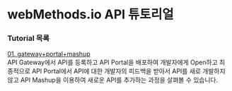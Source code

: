 # webMethods.io API 튜토리얼  
  
  
  ### Tutorial 목록  
  [01. gateway+portal+mashup](./gateway+portal+mashup/)  
  API Gateway에서 API를 등록하고 API Portal을 배포하여 개발자에게 Open하고 최종적으로 API Portal에서 API에 대한 개발자의 피드백을 받아서 API를 새로 개발하지 않고 API Mashup을 이용하여 새로운 API를 추가하는 과정을 살펴볼 수 있습니다.  
  
  


